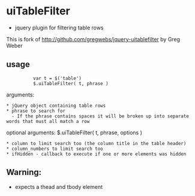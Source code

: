 # uiTableFilter

- jquery plugin for filtering table rows

This is fork of http://github.com/gregwebs/jquery-uitablefilter by Greg Weber

## usage

              var t = $('table')
              $.uiTableFilter( t, phrase )
            

arguments:

    * jQuery object containing table rows
    * phrase to search for
      - If the phrase contains spaces it will be broken up into separate words that must all match a row

optional arguments:
              $.uiTableFilter( t, phrase, options )

    * column to limit search too (the column title in the table header)
    * column_numbers to limit search too
    * ifHidden - callback to execute if one or more elements was hidden


## Warning:

* expects a thead and tbody element
